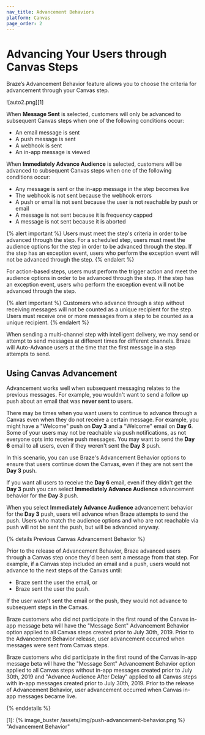 ```yaml
---
nav_title: Advancement Behaviors
platform: Canvas
page_order: 2
---
```


# Advancing Your Users through Canvas Steps

Braze’s Advancement Behavior feature allows you to choose the criteria for advancement through your Canvas step.

![auto2.png][1]

When __Message Sent__ is selected, customers will only be advanced to subsequent Canvas steps when one of the following conditions occur:

- An email message is sent
- A push message is sent
- A webhook is sent
- An in-app message is viewed

When __Immediately Advance Audience__ is selected, customers will be advanced to subsequent Canvas steps when one of the following conditions occur:

- Any message is sent or the in-app message in the step becomes live
- The webhook is not sent because the webhook errors
- A push or email is not sent because the user is not reachable by push or email
- A message is not sent because it is frequency capped
- A message is not sent because it is aborted

{% alert important %}
  Users must meet the step's criteria in order to be advanced through the step. For a scheduled step, users must meet the audience options for the step in order to be advanced through the step. If the step has an exception event, users who perform the exception event will not be advanced through the step.
{% endalert %}

For action-based steps, users must perform the trigger action and meet the audience options in order to be advanced through the step. If the step has an exception event, users who perform the exception event will not be advanced through the step.

{% alert important %}
  Customers who advance through a step without receiving messages will not be counted as a unique recipient for the step. Users must receive one or more messages from a step to be counted as a unique recipient.
{% endalert %}

When sending a multi-channel step with intelligent delivery, we may send or attempt to send messages at different times for different channels. Braze will Auto-Advance users at the time that the first message in a step attempts to send.   

## Using Canvas Advancement

Advancement works well when subsequent messaging relates to the previous messages. For example, you wouldn't want to send a follow up push about an email that was __never sent__ to users.

There may be times when you want users to continue to advance through a Canvas even when they do not receive a certain message. For example, you might have a "Welcome" push on __Day 3__ and a "Welcome" email on __Day 6__. Some of your users may not be reachable via push notifications, as not everyone opts into receive push messages. You may want to send the __Day 6__ email to all users, even if they weren't sent the __Day 3__ push.

In this scenario, you can use Braze's Advancement Behavior options to ensure that users continue down the Canvas, even if they are not sent the __Day 3__ push.

If you want all users to receive the __Day 6__ email, even if they didn't get the __Day 3__ push you can select __Immediately Advance Audience__ advancement behavior for the __Day 3__ push.

When you select __Immediately Advance Audience__ advancement behavior for the __Day 3__ push, users will advance when Braze attempts to send the push. Users who match the audience options and who are not reachable via push will not be sent the push, but will be advanced anyway.

{% details Previous Canvas Advancement Behavior %}

Prior to the release of Advancement Behavior, Braze advanced users through a Canvas step once they'd been sent a message from that step. For example, if a Canvas step included an email and a push, users would not advance to the next steps of the Canvas until:

- Braze sent the user the email, or
- Braze sent the user the push.

If the user wasn't sent the email or the push, they would not advance to subsequent steps in the Canvas.

Braze customers who did not participate in the first round of the Canvas in-app message beta will have the "Message Sent" Advancement Behavior option applied to all Canvas steps created prior to July 30th, 2019. Prior to the Advancement Behavior release, user advancement occurred when messages were sent from Canvas steps.

Braze customers who did participate in the first round of the Canvas in-app message beta will have the "Message Sent" Advancement Behavior option applied to all Canvas steps without in-app messages created prior to July 30th, 2019 and "Advance Audience After Delay" applied to all Canvas steps with in-app messages created prior to July 30th, 2019. Prior to the release of Advancement Behavior, user advancement occurred when Canvas in-app messages became live.

{% enddetails %}

[1]: {% image_buster /assets/img/push-advancement-behavior.png %} "Advancement Behavior"
